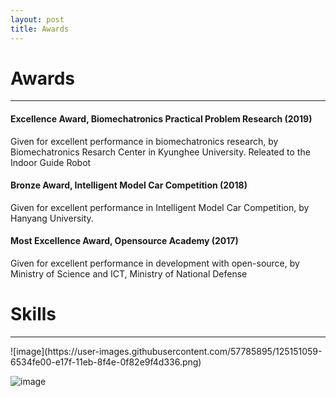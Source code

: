 ```yaml
---
layout: post
title: Awards
---
```

# Awards
<hr width="100%" color="black" size="5">

#### Excellence Award, Biomechatronics Practical Problem Research (2019)
<div class="message">
Given for excellent performance in biomechatronics research, by Biomechatronics Resarch Center in Kyunghee University. Releated to the Indoor Guide Robot
</div>

#### Bronze Award, Intelligent Model Car Competition (2018)
<div class="message">
Given for excellent performance in Intelligent Model Car Competition, by Hanyang University. 
</div>

#### Most Excellence Award, Opensource Academy (2017)
<div class="message">
Given for excellent performance in development with open-source, by Ministry of Science and ICT, Ministry of National Defense 
</div>



# Skills
<hr width="100%" color="black" size="5">
![image](https://user-images.githubusercontent.com/57785895/125151059-6534fe00-e17f-11eb-8f4e-0f82e9f4d336.png)

![image](https://user-images.githubusercontent.com/57785895/125151370-9e21a280-e180-11eb-9ecd-47614a60de1f.png)

